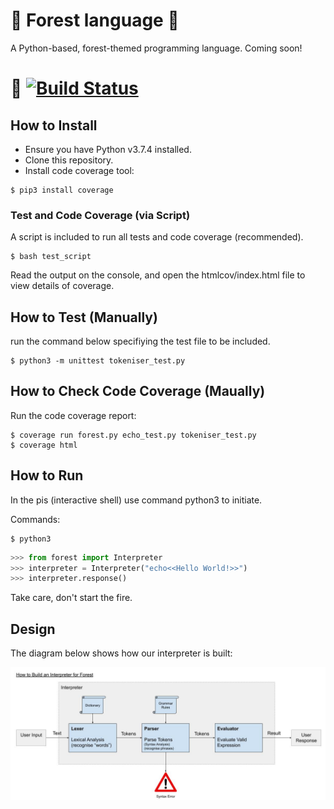 # 🌲 Forest language 🌲

A Python-based, forest-themed programming language. Coming soon!

# 🐻 [![Build Status](https://travis-ci.org/lucianmot/f.rest.svg?branch=master)](https://travis-ci.org/lucianmot/f.rest)

## How to Install

* Ensure you have Python v3.7.4 installed.
* Clone this repository.
* Install code coverage tool:

```console
$ pip3 install coverage
```

### Test and Code Coverage (via Script)

A script is included to run all tests and code coverage (recommended).

```console
$ bash test_script
```

Read the output on the console, and open the htmlcov/index.html file to view details of coverage.

## How to Test (Manually)

run the command below specifiying the test file to be included.

```console
$ python3 -m unittest tokeniser_test.py
```

## How to Check Code Coverage (Maually)

Run the code coverage report:

```console
$ coverage run forest.py echo_test.py tokeniser_test.py
$ coverage html
```

## How to Run

In the pis (interactive shell) use command python3 to initiate.

Commands:
```console
$ python3
```
```python
>>> from forest import Interpreter
>>> interpreter = Interpreter("echo<<Hello World!>>")
>>> interpreter.response()
```
Take care, don't start the fire.

## Design

The diagram below shows how our interpreter is built:

![interpreter](Interpreterv2.jpg)
